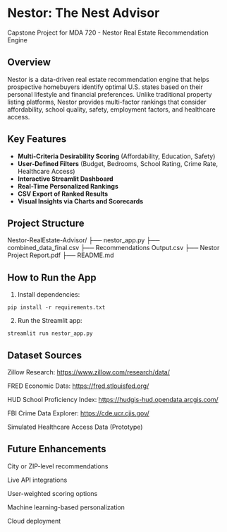 # Nestor: The Nest Advisor
Capstone Project for MDA 720 - Nestor Real Estate Recommendation Engine

## Overview
Nestor is a data-driven real estate recommendation engine that helps prospective homebuyers identify optimal U.S. states based on their personal lifestyle and financial preferences. Unlike traditional property listing platforms, Nestor provides multi-factor rankings that consider affordability, school quality, safety, employment factors, and healthcare access.

## Key Features
- **Multi-Criteria Desirability Scoring** (Affordability, Education, Safety)
- **User-Defined Filters** (Budget, Bedrooms, School Rating, Crime Rate, Healthcare Access)
- **Interactive Streamlit Dashboard**
- **Real-Time Personalized Rankings**
- **CSV Export of Ranked Results**
- **Visual Insights via Charts and Scorecards**

## Project Structure
Nestor-RealEstate-Advisor/
├── nestor_app.py
├── combined_data_final.csv
├── Recommendations Output.csv
├── Nestor Project Report.pdf
├── README.md


## How to Run the App
1. Install dependencies:
```
pip install -r requirements.txt
```

2. Run the Streamlit app:
```
streamlit run nestor_app.py
```

## Dataset Sources
Zillow Research: https://www.zillow.com/research/data/

FRED Economic Data: https://fred.stlouisfed.org/

HUD School Proficiency Index: https://hudgis-hud.opendata.arcgis.com/

FBI Crime Data Explorer: https://cde.ucr.cjis.gov/

Simulated Healthcare Access Data (Prototype)

## Future Enhancements
City or ZIP-level recommendations

Live API integrations

User-weighted scoring options

Machine learning-based personalization

Cloud deployment
